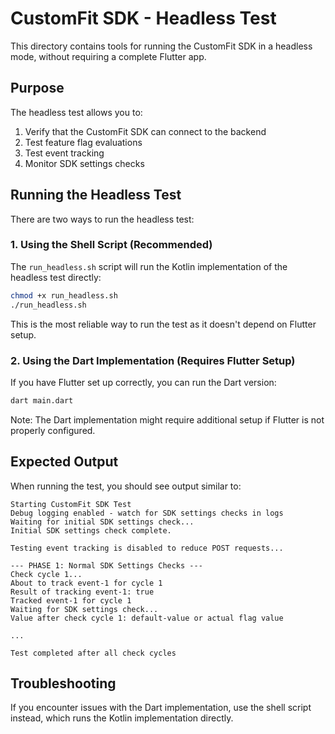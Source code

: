 # CustomFit SDK - Headless Test

This directory contains tools for running the CustomFit SDK in a headless mode, without requiring a complete Flutter app.

## Purpose

The headless test allows you to:

1. Verify that the CustomFit SDK can connect to the backend
2. Test feature flag evaluations
3. Test event tracking
4. Monitor SDK settings checks

## Running the Headless Test

There are two ways to run the headless test:

### 1. Using the Shell Script (Recommended)

The `run_headless.sh` script will run the Kotlin implementation of the headless test directly:

```bash
chmod +x run_headless.sh
./run_headless.sh
```

This is the most reliable way to run the test as it doesn't depend on Flutter setup.

### 2. Using the Dart Implementation (Requires Flutter Setup)

If you have Flutter set up correctly, you can run the Dart version:

```bash
dart main.dart
```

Note: The Dart implementation might require additional setup if Flutter is not properly configured.

## Expected Output

When running the test, you should see output similar to:

```
Starting CustomFit SDK Test
Debug logging enabled - watch for SDK settings checks in logs
Waiting for initial SDK settings check...
Initial SDK settings check complete.

Testing event tracking is disabled to reduce POST requests...

--- PHASE 1: Normal SDK Settings Checks ---
Check cycle 1...
About to track event-1 for cycle 1
Result of tracking event-1: true
Tracked event-1 for cycle 1
Waiting for SDK settings check...
Value after check cycle 1: default-value or actual flag value

...

Test completed after all check cycles
```

## Troubleshooting

If you encounter issues with the Dart implementation, use the shell script instead, which runs the Kotlin implementation directly. 
